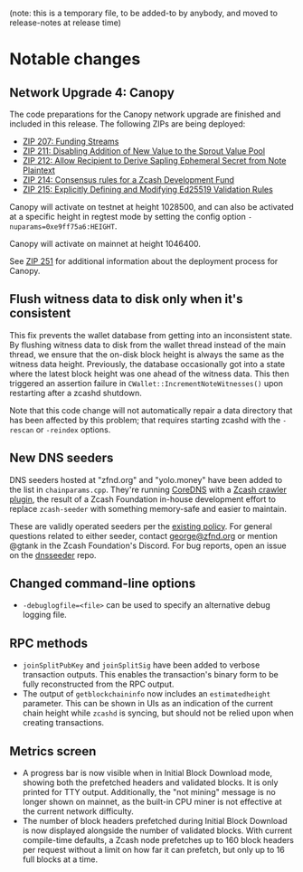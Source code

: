 (note: this is a temporary file, to be added-to by anybody, and moved to
release-notes at release time)

Notable changes
===============

Network Upgrade 4: Canopy
--------------------------

The code preparations for the Canopy network upgrade are finished and included in this release. The following ZIPs are being deployed:

- [ZIP 207: Funding Streams](https://zips.z.cash/zip-0207)
- [ZIP 211: Disabling Addition of New Value to the Sprout Value Pool](https://zips.z.cash/zip-0211)
- [ZIP 212: Allow Recipient to Derive Sapling Ephemeral Secret from Note Plaintext](https://zips.z.cash/zip-0212)
- [ZIP 214: Consensus rules for a Zcash Development Fund](https://zips.z.cash/zip-0214)
- [ZIP 215: Explicitly Defining and Modifying Ed25519 Validation Rules](https://zips.z.cash/zip-0215)

Canopy will activate on testnet at height 1028500, and can also be activated at a specific height in regtest mode by setting the config option `-nuparams=0xe9ff75a6:HEIGHT`.

Canopy will activate on mainnet at height 1046400.

See [ZIP 251](https://zips.z.cash/zip-0251) for additional information about the deployment process for Canopy.

Flush witness data to disk only when it's consistent
-----------------------------------------------------
This fix prevents the wallet database from getting into an inconsistent state. By flushing witness data to disk from the wallet thread instead of the main thread, we ensure that the on-disk block height is always the same as the witness data height. Previously, the database occasionally got into a state where the latest block height was one ahead of the witness data. This then triggered an assertion failure in `CWallet::IncrementNoteWitnesses()` upon restarting after a zcashd shutdown.

Note that this code change will not automatically repair a data directory that has been affected by this problem; that requires starting zcashd with the `-rescan` or `-reindex` options.

New DNS seeders
----------------
DNS seeders hosted at "zfnd.org" and "yolo.money" have been added to the list in `chainparams.cpp`. They're running [CoreDNS](https://coredns.io) with a [Zcash crawler plugin](https://github.com/ZcashFoundation/dnsseeder), the result of a Zcash Foundation in-house development effort to replace `zcash-seeder` with something memory-safe and easier to maintain.

These are validly operated seeders per the [existing policy](https://zcash.readthedocs.io/en/latest/rtd_pages/dnsseed_policy.html). For general questions related to either seeder, contact george@zfnd.org or mention @gtank in the Zcash Foundation's Discord. For bug reports, open an issue on the [dnsseeder](https://github.com/ZcashFoundation/dnsseeder) repo.

Changed command-line options
-----------------------------
- `-debuglogfile=<file>` can be used to specify an alternative debug logging file.

RPC methods
------------
- `joinSplitPubKey` and `joinSplitSig` have been added to verbose transaction outputs. This enables the transaction's binary form to be fully reconstructed from the RPC output.
- The output of `getblockchaininfo` now includes an `estimatedheight` parameter. This can be shown in UIs as an indication of the current chain height while `zcashd` is syncing, but should not be relied upon when creating transactions.

Metrics screen
-----------------------
- A progress bar is now visible when in Initial Block Download mode, showing both the prefetched headers and validated blocks. It is only printed for TTY output. Additionally, the "not mining" message is no longer shown on mainnet, as the built-in CPU miner is not effective at the current network difficulty.
- The number of block headers prefetched during Initial Block Download is now displayed alongside the number of validated blocks. With current compile-time defaults, a Zcash node prefetches up to 160 block headers per request without a limit on how far it can prefetch, but only up to 16 full blocks at a time.
